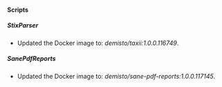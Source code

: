 
#### Scripts

##### StixParser


- Updated the Docker image to: *demisto/taxii:1.0.0.116749*.
##### SanePdfReports


- Updated the Docker image to: *demisto/sane-pdf-reports:1.0.0.117145*.
